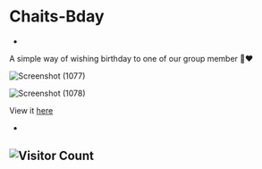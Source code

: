 # Chaits-Bday
-
A simple way of wishing birthday to one of our group member 💫❤

![Screenshot (1077)](https://user-images.githubusercontent.com/69438458/124457541-883f6680-dda9-11eb-9d28-43029b709a05.png)

![Screenshot (1078)](https://user-images.githubusercontent.com/69438458/124457548-8b3a5700-dda9-11eb-9bfd-02322e677b9d.png)


View it [here](https://vidyart29.github.io/Chaits-Bday/)

-
 ![Visitor Count](https://profile-counter.glitch.me/{Vidyart29}/count.svg) 
-
